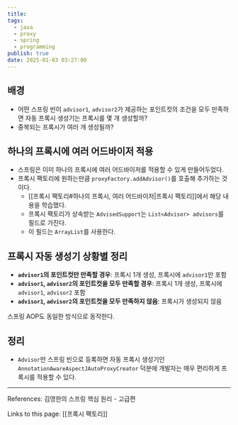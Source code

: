 ```yaml
---
title: 
tags:
  - java
  - proxy
  - spring
  - programming
publish: true
date: 2025-01-03 03:27:00
---
```

## 배경

- 어떤 스프링 빈이 `advisor1`, `advisor2`가 제공하는 포인트컷의 조건을 모두 만족하면 자동 프록시 생성기는 프록시를 몇 개 생성할까?
- 중복되는 프록시가 여러 개 생성될까?

## 하나의 프록시에 여러 어드바이저 적용

- 스프링은 이미 하나의 프록시에 여러 어드바이저를 적용할 수 있게 만들어두었다.
- 프록시 팩토리에 원하는만큼 `proxyFactory.addAdvisor()`를 호출해 추가하는 것이다.
  - [[프록시 팩토리#하나의 프록시, 여러 어드바이저|프록시 팩토리]]에서 해당 내용을 학습했다.
  - 프록시 팩토리가 상속받는 `AdvisedSupport`는 `List<Advisor> advisors`를 필드로 가진다.
  - 이 필드는 `ArrayList`를 사용한다.

## 프록시 자동 생성기 상황별 정리

- **`advisor1`의 포인트컷만 만족할 경우**: 프록시 1개 생성, 프록시에 `advisor1`만 포함
- **`advisor1`, `advisor2`의 포인트컷을 모두 만족할 경우**: 프록시 1개 생성, 프록시에 `advisor1`, `advisor2` 포함
- **`advisor1`, `advisor2`의 포인트컷을 모두 만족하지 않음**: 프록시가 생성되지 않음

스프링 AOP도 동일한 방식으로 동작한다.

## 정리

- `Advisor`만 스프링 빈으로 등록하면 자동 프록시 생성기인 `AnnotationAwareAspectJAutoProxyCreator` 덕분에 개발자는 매우 편리하게 프록시를 적용할 수 있다.

---

References: 김영한의 스프링 핵심 원리 - 고급편

Links to this page: [[프록시 팩토리]]
